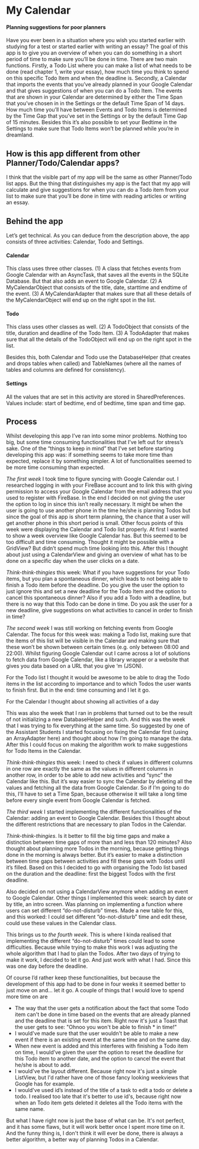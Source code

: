 # My Calendar
#### Planning suggestions for poor planners
Have you ever been in a situation where you wish you started earlier with studying for a test or started earlier with writing an essay? The goal of this app is to give you an overview of when you can do something in a short period of time to make sure you’ll be done in time. There are two main functions. Firstly, a Todo List where you can make a list of what needs to be done (read chapter 1, write your essay), how much time you think to spend on this specific Todo Item and when the deadline is. Secondly, a Calendar that imports the events that you’ve already planned in your Google Calendar and that gives suggestions of when you can do a Todo Item. The events that are shown in your Calendar are determined by either the Time Span that you’ve chosen in in the Settings or the default Time Span of 14 days. How much time you’ll have between Events and Todo Items is determined by the Time Gap that you’ve set in the Settings or by the default Time Gap of 15 minutes. Besides this it’s also possible to set your Bedtime in the Settings to make sure that Todo Items won’t be planned while you’re in dreamland. 

## How is this app different from other Planner/Todo/Calendar apps?
I think that the visible part of my app will be the same as other Planner/Todo list apps. But the thing that distinguishes my app is the fact that my app will calculate and give suggestions for when you can do a Todo item from your list to make sure that you’ll be done in time with reading articles or writing an essay. 

## Behind the app
Let’s get technical. As you can deduce from the description above, the app consists of three activities: Calendar, Todo and Settings. 

#### Calendar
This class uses three other classes. (1) A class that fetches events from Google Calendar with an AsyncTask, that saves all the events in the SQLite Database. But that also adds an event to Google Calendar. (2) A MyCalendarObject that consists of the title, date, starttime and endtime of the event. (3) A MyCalendarAdapter that makes sure that all these details of the MyCalendarObject will end up on the right spot in the list. 

#### Todo
This class uses other classes as well. (2) A TodoObject that consists of the title, duration and deadline of the Todo Item. (3) A TodoAdapter that makes sure that all the details of the TodoObject will end up on the right spot in the list. 

Besides this, both Calendar and Todo use the DatabaseHelper (that creates and drops tables when called) and TableNames (where all the names of tables and columns are defined for consistency). 

#### Settings
All the values that are set in this activity are stored in SharedPreferences. Values include: start of bedtime, end of bedtime, time span and time gap. 

## Process
Whilst developing this app I’ve ran into some minor problems. Nothing too big, but some time consuming functionalities that I’ve left out for stress’s sake. One of the “things to keep in mind” that I’ve set before starting developing this app was: if something seems to take more time than expected, replace it by something simpler. A lot of functionalities seemed to be more time consuming than expected. 

*The first week* I took time to figure syncing with Google Calendar out. I researched logging in with your FireBase account and to link this with giving permission to access your Google Calendar from the email address that you used to register with FireBase. In the end I decided on not giving the user the option to log in since this isn’t really necessary. It might be when the user is going to use another phone in the time he/she is planning Todos but since the goal of this app is short term planning, the chance that a user will get another phone in this short period is small. Other focus points of this week were displaying the Calendar and Todo list properly. At first I wanted to show a week overview like Google Calendar has. But this seemed to be too difficult and time consuming. Thought it might be possible with a GridView? But didn’t spend much time looking into this. After this I thought about just using a CalendarView and giving an overview of what has to be done on a specific day when the user clicks on a date. 

*Think-think-thingies* this week: What if you have suggestions for your Todo items, but you plan a spontaneous dinner, which leads to not being able to finish a Todo item before the deadline. Do you give the user the option to just ignore this and set a new deadline for the Todo Item and the option to cancel this spontaneous dinner? Also if you add a Todo with a deadline, but there is no way that this Todo can be done in time. Do you ask the user for a new deadline, give suggestions on what activities to cancel in order to finish in time?

*The second week* I was still working on fetching events from Google Calendar. The focus for this week was: making a Todo list, making sure that the items of this list will be visible in the Calendar and making sure that these won’t be shown between certain times (e.g. only between 08:00 and 22:00). Whilst figuring Google Calendar out I came across a lot of solutions to fetch data from Google Calendar, like a library wrapper or a website that gives you data based on a URL that you give ‘m (JSON). 

For the Todo list I thought it would be awesome to be able to drag the Todo items in the list according to importance and to which Todos the user wants to finish first. But in the end: time consuming and I let it go. 

For the Calendar I thought about showing all activities of a day 

This was also the week that I ran in problems that turned out to be the result of not initializing a new DatabaseHelper and such. And this was the week that I was trying to fix everything at the same time. So suggested by one of the Assistant Students I started focusing on fixing the Calendar first (using an ArrayAdapter here) and thought about how I’m going to manage the data. After this I could focus on making the algorithm work to make suggestions for Todo Items in the Calendar. 

*Think-think-thingies* this week: I need to check if values in different columns in one row are exactly the same as the values in different columns in another row, in order to be able to add new activities and “sync” the Calendar like this. But it’s way easier to sync the Calendar by deleting all the values and fetching all the data from Google Calendar. So if I’m going to do this, I’ll have to set a Time Span, because otherwise it will take a long time before every single event from Google Calendar is fetched. 

*The third week* I started implementing the different functionalities of the Calendar: adding an event to Google Calendar. Besides this I thought about the different restrictions that are necessary to plan Todos in the Calendar. 

*Think-think-thingies*. Is it better to fill the big time gaps and make a distinction between time gaps of more than and less than 120 minutes? Also thought about planning more Todos in the morning, because getting things done in the morning is always better. But it’s easier to make a distinction between time gaps between activities and fill these gaps with Todos until it’s filled. Based on this I decided to go with organising the Todo list based on the duration and the deadline: first the biggest Todos with the first deadline. 

Also decided on not using a CalendarView anymore when adding an event to Google Calendar. Other things I implemented this week: search by date or by title, an intro screen. Was planning on implementing a function where users can set different “do-not-disturb” times. Made a new table for this, and this worked: I could set different “do-not-disturb” time and edit these, could use these values in the Calendar class. 

This brings us to *the fourth week*. This is where I kinda realised that implementing the different “do-not-disturb” times could lead to some difficulties. Because while trying to make this work I was adjusting the whole algorithm that I had to plan the Todos. After two days of trying to make it work, I decided to let it go. And just work with what I had. Since this was one day before the deadline. 

Of course I’d rather keep these functionalities, but because the development of this app had to be done in four weeks it seemed better to just move on and… let it go. A couple of things that I would love to spend more time on are 
* The way that the user gets a notification about the fact that some Todo item can't be done in time based on the events that are already planned and the deadline that is set for this item. Right now it's just a Toast that the user gets to see: "Ohnoo you won't be able to finish * in time!"
* I would've made sure that the user wouldn't be able to make a new event if there is an existing event at the same time and on the same day. 
* When new event is added and this interferes with finishing a Todo item on time, I would’ve given the user the option to reset the deadline for this Todo item to another date, and the option to cancel the event that he/she is about to add.
* I would've the layout different. Because right now it's just a simple ListView, but I'd rather have one of those fancy looking weekviews that Google has for example. 
* I would've used id’s instead of the title of a task to edit a todo or delete a todo. I realised too late that it's better to use id's, because right now when an Todo item gets deleted it deletes all the Todo items with the same name. 

But what I have right now is just the base of what can be. It's not perfect, and it has some flaws, but it will work better once I spent more time on it. And the funny thing is, I don't think it will ever be done, there is always a better algorithm, a better way of planning Todos in a Calendar.

